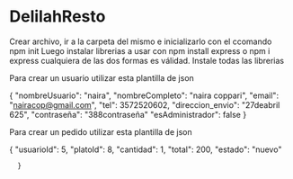 # DelilahResto
Crear archivo, ir a la carpeta del mismo e inicializarlo con el ccomando	
npm init
Luego instalar librerias a usar con
npm install express  o npm i express 
cualquiera de las dos formas es válidad.
Instale todas las librerias


Para crear un usuario utilizar esta plantilla de json

{
	"nombreUsuario": "naira",
    "nombreCompleto": "naira coppari",
    "email": "nairacop@gmail.com",
    "tel": 3572520602,
    "direccion_envio": "27deabril 625",
    "contraseña": "388contraseña"
    "esAdministrador": false
}

Para crear un pedido utilizar esta plantilla de json


 {
 	"usuarioId": 5,
    "platoId": 8,
    "cantidad": 1,
    "total": 200,
    "estado": "nuevo"
    
    
      }